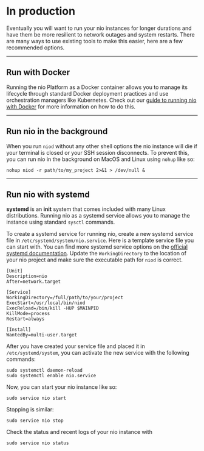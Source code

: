 # In production

Eventually you will want to run your nio instances for longer durations and have them be more resilient to network outages and system restarts. There are many ways to use existing tools to make this easier, here are a few recommended options.

---
## Run with Docker

Running the nio Platform as a Docker container allows you to manage its lifecycle through standard Docker deployment practices and use orchestration managers like Kubernetes. Check out our [guide to running nio with Docker](/running-nio/docker.md) for more information on how to do this.

---
## Run nio in the background

When you run `niod` without any other shell options the nio instance will die if your terminal is closed or your SSH session disconnects. To prevent this, you can run nio in the background on MacOS and Linux using `nohup` like so:

```
nohup niod -r path/to/my_project 2>&1 > /dev/null &
```

---
## Run nio with systemd

**systemd** is an **init** system that comes included with many Linux distributions. Running nio as a systemd service allows you to manage the instance using standard `sysctl` commands.

To create a systemd service for running nio, create a new systemd service file in `/etc/systemd/system/nio.service`. Here is a template service file you can start with. You can find more systemd service options on the [official systemd documentation](https://www.freedesktop.org/software/systemd/man/systemd.service.html). Update the `WorkingDirectory` to the location of your nio project and make sure the executable path for `niod` is correct.

```
[Unit]
Description=nio
After=network.target

[Service]
WorkingDirectory=/full/path/to/your/project
ExecStart=/usr/local/bin/niod
ExecReload=/bin/kill -HUP $MAINPID
KillMode=process
Restart=always

[Install]
WantedBy=multi-user.target
```

After you have created your service file and placed it in `/etc/systemd/system`, you can activate the new service with the following commands:

```
sudo systemctl daemon-reload
sudo systemctl enable nio.service
```

Now, you can start your nio instance like so:
```
sudo service nio start
```

Stopping is similar:
```
sudo service nio stop
```

Check the status and recent logs of your nio instance with
```
sudo service nio status
```
